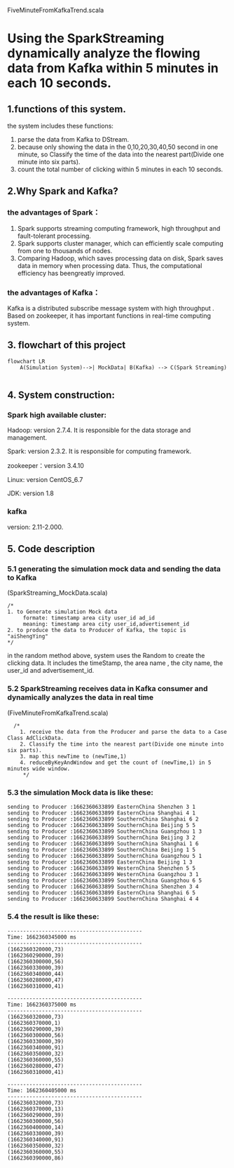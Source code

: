 FiveMinuteFromKafkaTrend.scala

# Using the SparkStreaming dynamically analyze the flowing data from Kafka within 5 minutes in each 10 seconds.


## 1.functions of this system.
the system includes these functions:
1. parse the data from Kafka to DStream.
2. because only showing the data in the 0,10,20,30,40,50 second in one minute, so Classify the time of the data into the nearest part(Divide one minute into six parts).
3. count the total number of clicking within 5 minutes in each 10 seconds.

## 2.Why Spark and Kafka? 
### the advantages of Spark：
1. Spark supports streaming computing framework, high throughput and fault-tolerant processing.
2. Spark supports cluster manager, which can efficiently scale computing from one to thousands of nodes.
3. Comparing Hadoop, which saves processing data on disk, Spark saves data in memory when processing data. Thus, the computational efficiency has beengreatly improved.

### the advantages of Kafka：
Kafka is a distributed subscribe message system with high throughput . Based on zookeeper, it has important functions in real-time computing system.
##### 
## 3. flowchart of this project
```mermaid
flowchart LR
    A(Simulation System)-->| MockData| B(Kafka) --> C(Spark Streaming)
    
```

## 4. System construction:
### Spark high available cluster:
Hadoop: version 2.7.4. It is responsible for the data storage and management.

Spark: version 2.3.2. It is responsible for computing framework.

zookeeper：version 3.4.10

Linux: version CentOS_6.7

JDK: version 1.8

### kafka 
version: 2.11-2.000. 


## 5. Code description
### 5.1 generating the simulation mock data and sending the data to Kafka
(SparkStreaming_MockData.scala)
```
/*
1. to Generate simulation Mock data
     formate: timestamp area city user_id ad_id
     meaning: timestamp area city user_id,advertisement_id
2. to produce the data to Producer of Kafka, the topic is "aiShengYing"
*/
```
in the random method above, system uses the Random to create the clicking data.
It includes the timeStamp, the area name , the city name, the user_id and advertisement_id.


### 5.2 SparkStreaming receives data in Kafka consumer and dynamically analyzes the data in real time
(FiveMinuteFromKafkaTrend.scala)

```
  /*
    1. receive the data from the Producer and parse the data to a Case Class AdClickData.
    2. Classify the time into the nearest part(Divide one minute into six parts).
    3. map this newTime to (newTime,1)
    4. reduceByKeyAndWindow and get the count of (newTime,1) in 5 minutes wide window.
     */
```

### 5.3 the simulation Mock data is like these:

```
sending to Producer :1662360633899 EasternChina Shenzhen 3 1
sending to Producer :1662360633899 EasternChina Shanghai 4 1
sending to Producer :1662360633899 SouthernChina Shanghai 6 2
sending to Producer :1662360633899 SouthernChina Beijing 5 5
sending to Producer :1662360633899 SouthernChina Guangzhou 1 3
sending to Producer :1662360633899 SouthernChina Beijing 3 2
sending to Producer :1662360633899 SouthernChina Shanghai 1 6
sending to Producer :1662360633899 SouthernChina Beijing 1 5
sending to Producer :1662360633899 SouthernChina Guangzhou 5 1
sending to Producer :1662360633899 EasternChina Beijing 1 3
sending to Producer :1662360633899 WesternChina Shenzhen 5 5
sending to Producer :1662360633899 WesternChina Guangzhou 3 1
sending to Producer :1662360633899 SouthernChina Guangzhou 6 5
sending to Producer :1662360633899 SouthernChina Shenzhen 3 4
sending to Producer :1662360633899 EasternChina Shanghai 6 5
sending to Producer :1662360633899 SouthernChina Shanghai 4 4
```
### 5.4 the result is like these:

```
-------------------------------------------
Time: 1662360345000 ms
-------------------------------------------
(1662360320000,73)
(1662360290000,39)
(1662360300000,56)
(1662360330000,39)
(1662360340000,44)
(1662360280000,47)
(1662360310000,41)

-------------------------------------------
Time: 1662360375000 ms
-------------------------------------------
(1662360320000,73)
(1662360370000,1)
(1662360290000,39)
(1662360300000,56)
(1662360330000,39)
(1662360340000,91)
(1662360350000,32)
(1662360360000,55)
(1662360280000,47)
(1662360310000,41)

-------------------------------------------
Time: 1662360405000 ms
-------------------------------------------
(1662360320000,73)
(1662360370000,13)
(1662360290000,39)
(1662360300000,56)
(1662360400000,14)
(1662360330000,39)
(1662360340000,91)
(1662360350000,32)
(1662360360000,55)
(1662360390000,86)
```

